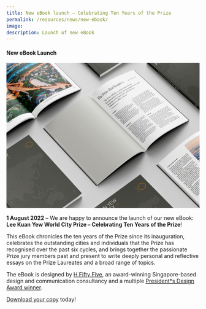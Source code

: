 ```yaml
---
title: New eBook launch – Celebrating Ten Years of the Prize
permalink: /resources/news/new-ebook/
image: 
description: Launch of new eBook 
---
```


#### **New eBook Launch**

![Celebrating Ten Years of the Prize](/images/features/2022/lky-book.jpg/)

**1 August 2022** – We are happy to announce the launch of our new eBook: **Lee Kuan Yew World City Prize – Celebrating Ten Years of the Prize**! 

This eBook chronicles the ten years of the Prize since its inauguration, celebrates the outstanding cities and individuals that the Prize has recognised over the past six cycles, and brings together the passionate Prize jury members past and present to write deeply personal and reflective essays on the Prize Laureates and a broad range of topics. 

The eBook is designed by [H Fifty Five](https://www.h55studio.com), an award-winning Singapore-based design and communication consultancy and a multiple [President*s Design Award winner](https://pda.designsingapore.org/presidents-design-award/award-recipients/2012/hanson-ho.html). 

[Download your copy](/documents/Celebrating-Ten-Years-of-the-Prize.pdf) today! 
